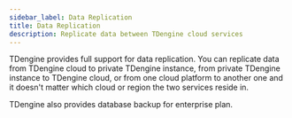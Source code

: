 ```yaml
---
sidebar_label: Data Replication
title: Data Replication
description: Replicate data between TDengine cloud services
---
```


TDengine provides full support for data replication. You can replicate data from TDengine cloud to private TDengine instance, from private TDengine instance to TDengine cloud, or from one cloud platform to another one and it doesn't matter which cloud or region the two services reside in.

TDengine also provides database backup for enterprise plan. 
